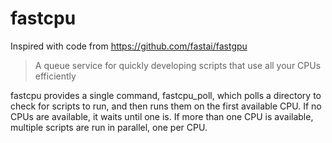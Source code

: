 # fastcpu

Inspired with code from https://github.com/fastai/fastgpu 

> A queue service for quickly developing scripts that use all your CPUs efficiently

fastcpu provides a single command, fastcpu_poll, which polls a directory to check for scripts to run, and then runs them
on the first available CPU. If no CPUs are available, it waits until one is. If more than one CPU is available,
multiple scripts are run in parallel, one per CPU.
